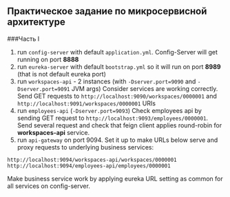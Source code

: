 ## Практическое задание по микросервисной архитектуре 
###Часть I

1. run `config-server` with default `application.yml`. Config-Server will get running on port **8888**
2. run `eureka-server` with default `bootstrap.yml` so it will run on port **8989** (that is not default eureka port)
3. run `workspaces-api` - 2 instances (with `-Dserver.port=9090` and `-Dserver.port=9091` JVM args)
Consider services are working correctly. Send GET requests to `http://localhost:9090/workspaces/0000001` and `http://localhost:9091/workspaces/0000001` URIs 
4. run `employees-api` (`-Dserver.port=9093`)
Check employees api by sending GET request to `http://localhost:9093/employees/0000001`. 
Send several request and check that feign client applies round-robin for **workspaces-api** service.
5. run `api-gateway` on port 9094. Set it up to make URLs below serve and proxy requests to underlying business services:
 ```
 http://localhost:9094/workspaces-api/workspaces/0000001
 http://localhost:9094/employees-api/employees/0000001
 ```

Make business service work by applying eureka URL setting as common for all services on config-server.

